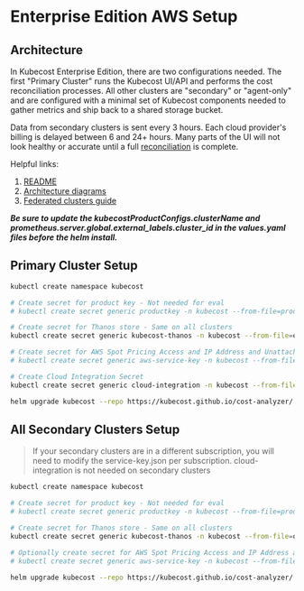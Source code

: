 # Enterprise Edition AWS Setup

## Architecture

In Kubecost Enterprise Edition, there are two configurations needed. The first "Primary Cluster" runs the Kubecost UI/API and performs the cost reconciliation processes. All other clusters are "secondary" or "agent-only" and are configured with a minimal set of Kubecost components needed to gather metrics and ship back to a shared storage bucket.

Data from secondary clusters is sent every 3 hours.
Each cloud provider's billing is delayed between 6 and 24+ hours.
Many parts of the UI will not look healthy or accurate until a full [reconciliation](https://guide.kubecost.com/hc/en-us/articles/4412369153687-Cloud-Integrations#reconciliation) is complete.

Helpful links:

1. [README](https://github.com/kubecost/poc-common-configurations#federated-cluster-views-enterprise-only)
1. [Architecture diagrams](https://guide.kubecost.com/hc/en-us/articles/4407595922711-Kubecost-Core-Architecture-Overview)
1. [Federated clusters guide](https://guide.kubecost.com/hc/en-us/articles/4407595946135-Federated-Clusters)

***Be sure to update the kubecostProductConfigs.clusterName and prometheus.server.global.external_labels.cluster_id in the values.yaml files before the helm install.***
## Primary Cluster Setup

``` bash
kubectl create namespace kubecost

# Create secret for product key - Not needed for eval
# kubectl create secret generic productkey -n kubecost --from-file=productkey.json

# Create secret for Thanos store - Same on all clusters
kubectl create secret generic kubecost-thanos -n kubecost --from-file=object-store.yaml

# Create secret for AWS Spot Pricing Access and IP Address and Unattached Disks
# kubectl create secret generic aws-service-key -n kubecost --from-file=service-key.json

# Create Cloud Integration Secret
kubectl create secret generic cloud-integration -n kubecost --from-file=cloud-integration.json

helm upgrade kubecost --repo https://kubecost.github.io/cost-analyzer/ cost-analyzer --namespace kubecost --install -f https://raw.githubusercontent.com/kubecost/cost-analyzer-helm-chart/master/cost-analyzer/values-thanos.yaml -f values-amazon-primary.yaml
```

## All Secondary Clusters Setup

>If your secondary clusters are in a different subscription, you will need to modify the service-key.json per subscription.
>cloud-integration is not needed on secondary clusters

```bash
kubectl create namespace kubecost

# Create secret for product key - Not needed for eval
# kubectl create secret generic productkey -n kubecost --from-file=productkey.json

# Create secret for Thanos store - Same on all clusters
kubectl create secret generic kubecost-thanos -n kubecost --from-file=object-store.yaml

# Optionally create secret for AWS Spot Pricing Access and IP Address and Unattached Disks
# kubectl create secret generic aws-service-key -n kubecost --from-file=service-key.json

helm upgrade kubecost --repo https://kubecost.github.io/cost-analyzer/ cost-analyzer --namespace kubecost --install -f https://raw.githubusercontent.com/kubecost/cost-analyzer-helm-chart/master/cost-analyzer/values-thanos.yaml -f ./values-amazon-secondary.yaml
```
